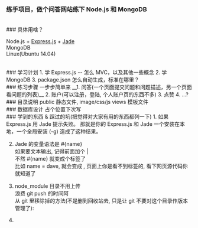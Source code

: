### 练手项目，做个问答网站练下 Node.js 和 MongoDB  

<br>
### 具体用啥？

Node.js + [Express.js](http://expressjs.com/) + [Jade](http://jade-lang.com/reference/case/)  
MongoDB  
Linux(Ubuntu 14.04)  

<br>
### 学习计划
1. 学 Express.js -- 怎么 MVC，以及其他一些概念  
2. 学 MongoDB   
3. package.json 怎么自动生成，标准在哪里？  

<br>
### 练习步骤
一步步简单来  
__1. 问答(一个页面提交问题和问题描述，另一个页面看问题的列表)__  
2. 账户(可以注册，登陆, 个人账户页的东西不多)  
3. 点赞  
4. ...?  

<br>
### 目录说明
public 静态文件, image/css/js  
views  模板文件  


<br>
### 数据库设计
占个位置下次写


<br>
### 学到的东西 & 踩过的坑(把觉得对大家有用的东西都列一下)
1. 如果 Express.js 用 Jade 提示失败。  
那就是你的 Express.js 和 Jade 一个安装在本地，一个全局安装 (-g)  
造成了这种结果。  

2. Jade 的变量语法是 #{name}  
如果要文本输出, 记得前面加个 |  
不然 #{name} 就变成个标签了  
比如 name = dave, 就会变成 <dave></dave>, 页面上你是看不到标签的, 看下网页源代码你就知道了  

2. node_module 目录不用上传  
浪费 git push 的时间阿  
从 git 里移除掉的方法(不是删到回收站去, 只是让 git 不要对这个目录作版本管理了):  


3. 























